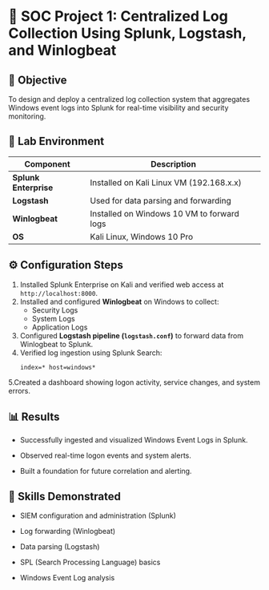 # 🧠 SOC Project 1: Centralized Log Collection Using Splunk, Logstash, and Winlogbeat

## 🎯 Objective
To design and deploy a centralized log collection system that aggregates Windows event logs into Splunk for real-time visibility and security monitoring.

## 🧩 Lab Environment
| Component | Description |
|------------|-------------|
| **Splunk Enterprise** | Installed on Kali Linux VM (192.168.x.x) |
| **Logstash** | Used for data parsing and forwarding |
| **Winlogbeat** | Installed on Windows 10 VM to forward logs |
| **OS** | Kali Linux, Windows 10 Pro |

## ⚙️ Configuration Steps
1. Installed Splunk Enterprise on Kali and verified web access at `http://localhost:8000`.
2. Installed and configured **Winlogbeat** on Windows to collect:
   - Security Logs
   - System Logs
   - Application Logs
3. Configured **Logstash pipeline (`logstash.conf`)** to forward data from Winlogbeat to Splunk.
4. Verified log ingestion using Splunk Search:
   ```spl
   index=* host=windows*
5.Created a dashboard showing logon activity, service changes, and system errors.

## 📊 Results

- Successfully ingested and visualized Windows Event Logs in Splunk.

- Observed real-time logon events and system alerts.

- Built a foundation for future correlation and alerting.

## 🧠 Skills Demonstrated

- SIEM configuration and administration (Splunk)

- Log forwarding (Winlogbeat)

- Data parsing (Logstash)

- SPL (Search Processing Language) basics

- Windows Event Log analysis

